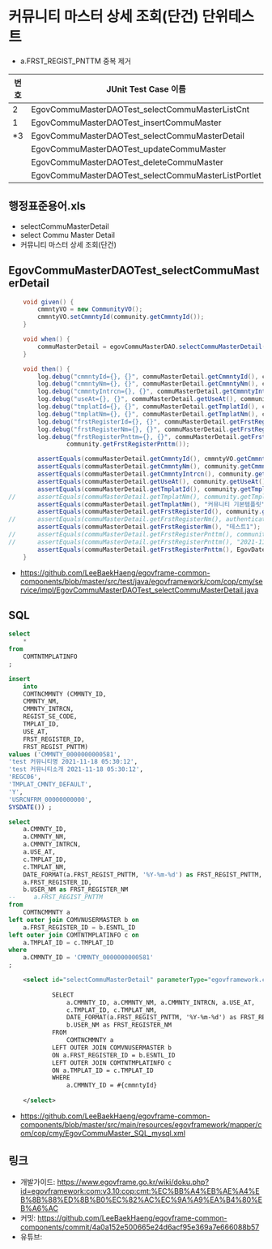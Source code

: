 # 커뮤니티 마스터 상세 조회(단건) 단위테스트

- a.FRST_REGIST_PNTTM 중복 제거

|번호|JUnit Test Case 이름|
|-|-|
|2|EgovCommuMasterDAOTest_selectCommuMasterListCnt|
|1|EgovCommuMasterDAOTest_insertCommuMaster|
|*3|EgovCommuMasterDAOTest_selectCommuMasterDetail|
||EgovCommuMasterDAOTest_updateCommuMaster|
||EgovCommuMasterDAOTest_deleteCommuMaster|
||EgovCommuMasterDAOTest_selectCommuMasterListPortlet|

## 행정표준용어.xls

- selectCommuMasterDetail
- select Commu Master Detail
- 커뮤니티 마스터 상세 조회(단건)

## EgovCommuMasterDAOTest_selectCommuMasterDetail

```java
	void given() {
		cmmntyVO = new CommunityVO();
		cmmntyVO.setCmmntyId(community.getCmmntyId());
	}

	void when() {
		commuMasterDetail = egovCommuMasterDAO.selectCommuMasterDetail(cmmntyVO);
	}

	void then() {
		log.debug("cmmntyId={}, {}", commuMasterDetail.getCmmntyId(), cmmntyVO.getCmmntyId());
		log.debug("cmmntyNm={}, {}", commuMasterDetail.getCmmntyNm(), community.getCmmntyNm());
		log.debug("cmmntyIntrcn={}, {}", commuMasterDetail.getCmmntyIntrcn(), community.getCmmntyIntrcn());
		log.debug("useAt={}, {}", commuMasterDetail.getUseAt(), community.getUseAt());
		log.debug("tmplatId={}, {}", commuMasterDetail.getTmplatId(), community.getTmplatId());
		log.debug("tmplatNm={}, {}", commuMasterDetail.getTmplatNm(), community.getTmplatNm());
		log.debug("frstRegisterId={}, {}", commuMasterDetail.getFrstRegisterId(), community.getFrstRegisterId());
		log.debug("frstRegisterNm={}, {}", commuMasterDetail.getFrstRegisterNm(), authenticatedUser.getName());
		log.debug("frstRegisterPnttm={}, {}", commuMasterDetail.getFrstRegisterPnttm(),
				community.getFrstRegisterPnttm());

		assertEquals(commuMasterDetail.getCmmntyId(), cmmntyVO.getCmmntyId());
		assertEquals(commuMasterDetail.getCmmntyNm(), community.getCmmntyNm());
		assertEquals(commuMasterDetail.getCmmntyIntrcn(), community.getCmmntyIntrcn());
		assertEquals(commuMasterDetail.getUseAt(), community.getUseAt());
		assertEquals(commuMasterDetail.getTmplatId(), community.getTmplatId());
//		assertEquals(commuMasterDetail.getTmplatNm(), community.getTmplatNm());
		assertEquals(commuMasterDetail.getTmplatNm(), "커뮤니티 기본템플릿");
		assertEquals(commuMasterDetail.getFrstRegisterId(), community.getFrstRegisterId());
//		assertEquals(commuMasterDetail.getFrstRegisterNm(), authenticatedUser.getName());
		assertEquals(commuMasterDetail.getFrstRegisterNm(), "테스트1");
//		assertEquals(commuMasterDetail.getFrstRegisterPnttm(), community.getFrstRegisterPnttm());
//		assertEquals(commuMasterDetail.getFrstRegisterPnttm(), "2021-11-18");
		assertEquals(commuMasterDetail.getFrstRegisterPnttm(), EgovDateUtil.toString(new Date(), "yyyy-MM-dd", null));
	}
```

- https://github.com/LeeBaekHaeng/egovframe-common-components/blob/master/src/test/java/egovframework/com/cop/cmy/service/impl/EgovCommuMasterDAOTest_selectCommuMasterDetail.java

## SQL

```sql
select
    *
from
    COMTNTMPLATINFO
;

insert
    into
    COMTNCMMNTY (CMMNTY_ID,
    CMMNTY_NM,
    CMMNTY_INTRCN,
    REGIST_SE_CODE,
    TMPLAT_ID,
    USE_AT,
    FRST_REGISTER_ID,
    FRST_REGIST_PNTTM)
values ('CMMNTY_0000000000581',
'test 커뮤니티명 2021-11-18 05:30:12',
'test 커뮤니티소개 2021-11-18 05:30:12',
'REGC06',
'TMPLAT_CMNTY_DEFAULT',
'Y',
'USRCNFRM_00000000000',
SYSDATE()) ;

select
    a.CMMNTY_ID,
    a.CMMNTY_NM,
    a.CMMNTY_INTRCN,
    a.USE_AT,
    c.TMPLAT_ID,
    c.TMPLAT_NM,
    DATE_FORMAT(a.FRST_REGIST_PNTTM, '%Y-%m-%d') as FRST_REGIST_PNTTM,
    a.FRST_REGISTER_ID,
    b.USER_NM as FRST_REGISTER_NM
--     a.FRST_REGIST_PNTTM
from
    COMTNCMMNTY a
left outer join COMVNUSERMASTER b on
    a.FRST_REGISTER_ID = b.ESNTL_ID
left outer join COMTNTMPLATINFO c on
    a.TMPLAT_ID = c.TMPLAT_ID
where
    a.CMMNTY_ID = 'CMMNTY_0000000000581'
;
```

```xml
	<select id="selectCommuMasterDetail" parameterType="egovframework.com.cop.cmy.service.CommunityVO" resultMap="CmmntyDetail">
		
			SELECT 
				a.CMMNTY_ID, a.CMMNTY_NM, a.CMMNTY_INTRCN, a.USE_AT, 
				c.TMPLAT_ID, c.TMPLAT_NM,
				DATE_FORMAT(a.FRST_REGIST_PNTTM, '%Y-%m-%d') as FRST_REGIST_PNTTM, a.FRST_REGISTER_ID, 
				b.USER_NM as FRST_REGISTER_NM
			FROM
				COMTNCMMNTY a
			LEFT OUTER JOIN COMVNUSERMASTER b
			ON a.FRST_REGISTER_ID = b.ESNTL_ID
			LEFT OUTER JOIN COMTNTMPLATINFO c
			ON a.TMPLAT_ID = c.TMPLAT_ID
			WHERE 
				a.CMMNTY_ID = #{cmmntyId}	
			
	</select>
```

- https://github.com/LeeBaekHaeng/egovframe-common-components/blob/master/src/main/resources/egovframework/mapper/com/cop/cmy/EgovCommuMaster_SQL_mysql.xml

## 링크

- 개발가이드: https://www.egovframe.go.kr/wiki/doku.php?id=egovframework:com:v3.10:cop:cmt:%EC%BB%A4%EB%AE%A4%EB%8B%88%ED%8B%B0%EC%82%AC%EC%9A%A9%EA%B4%80%EB%A6%AC
- 커밋: https://github.com/LeeBaekHaeng/egovframe-common-components/commit/4a0a152e500665e24d6acf95e369a7e666088b57
- 유튜브: 
